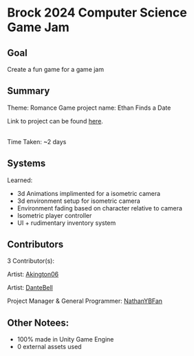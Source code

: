 # Brock 2024 Computer Science Game Jam

## Goal
Create a fun game for a game jam

## Summary
Theme: Romance
Game project name: Ethan Finds a Date

Link to project can be found [here](https://steamedbunsstudios.itch.io/ethan-finds-a-date).

<br>
Time Taken: ~2 days

## Systems
Learned:
- 3d Animations implimented for a isometric camera
- 3d environment setup for isometric camera
- Environment fading based on character relative to camera
- Isometric player controller
- UI + rudimentary inventory system

## Contributors
3 Contributor(s):

  Artist: [Akington06](https://github.com/Akington06)
  
  Artist: [DanteBell](https://github.com/DanteBell)
  
  Project Manager & General Programmer: [NathanYBFan](https://github.com/NathanYBFan)

## Other Notees:
- 100% made in Unity Game Engine
- 0 external assets used
